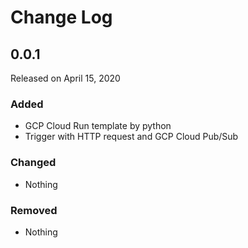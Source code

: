 # Change Log

## 0.0.1

Released on April 15, 2020

### Added

* GCP Cloud Run template by python
* Trigger with HTTP request and GCP Cloud Pub/Sub

### Changed

* Nothing

### Removed

* Nothing
